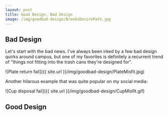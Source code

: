 ```yaml
---
layout: post
title: Good Design, Bad Design
image: /img/goodbad-design/BrooksDesirePath.jpg
---
```


## Bad Design

Let's start with the bad news. I've always been irked by a few bad design quirks around campus, but one of my favorites is definitely a recurrent trend of "things not fitting into the trash cans they're designed for". 

![Plate return fail]({{ site.url }}/img/goodbad-design/PlateMisfit.jpg)

Another hilarous example that was quite popular on my social media:

![Cup disposal fail]({{ site.url }}/img/goodbad-design/CupMisfit.gif)

## Good Design

